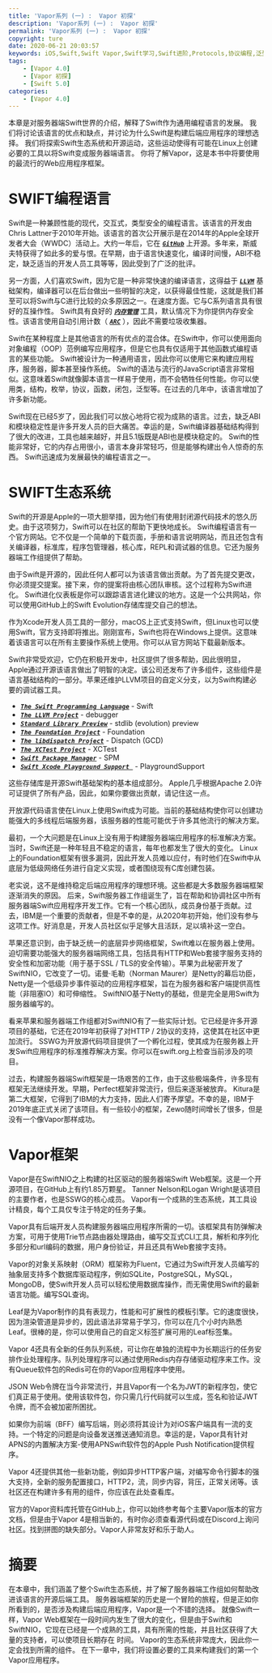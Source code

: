 ```yaml
---
title: 'Vapor系列 (一) :  Vapor 初探'
description: 'Vapor系列 (一) :  Vapor 初探'
permalink: 'Vapor系列 (一) :  Vapor 初探'
copyright: ture
date: 2020-06-21 20:03:57
keywords: iOS,Swift,Swift Vapor,Swift学习,Swift进阶,Protocols,协议编程,泛型,编程,多态,Collection Types,Arrays,Dictionaries,Sets,使用闭包集合迭代,Strings,构建自己的类型,Structures,结构体,Methods,Classes,Enumerations,Protocols,Generics,访问控制和代码组织,自定义运算符，下标和键路径,模式匹配,错误处理,Encoding 和 Decoding Types,内存管理,值类型和值语义,面向协议编程(OOP),高级协议和泛型,Vapor4.0
tags:
    - [Vapor 4.0]
    - [Vapor 初探]
    - [Swift 5.0]
categories:
    - [Vapor 4.0]
---
```


本章是对服务器端Swift世界的介绍，解释了Swift作为通用编程语言的发展。 我们将讨论该语言的优点和缺点，并讨论为什么Swift是构建后端应用程序的理想选择。 我们将探索Swift生态系统和开源运动，这些运动使得有可能在Linux上创建必要的工具以将Swift变成服务器端语言。 你将了解Vapor，这是本书中将要使用的最流行的Web应用程序框架。

# SWIFT编程语言

Swift是一种兼顾性能的现代，交互式，类型安全的编程语言。该语言的开发由Chris Lattner于2010年开始。该语言的首次公开展示是在2014年的Apple全球开发者大会（WWDC）活动上。大约一年后，它在 [***```GitHub```***](https://github.com/apple/swift/ "") 上开源。多年来，斯威夫特获得了如此多的爱与恨。在早期，由于语言快速变化，编译时间慢，ABI不稳定，缺乏适当的开发人员工具等等，因此受到了广泛的批评。

另一方面，人们喜欢Swift，因为它是一种非常快速的编译语言，这得益于 [***```LLVM```***](http://llvm.org/ "") 基础架构，编译器可以在后台做出一些明智的决定，以获得最佳性能，这就是我们甚至可以将Swift与C进行比较的众多原因之一。在速度方面。它与C系列语言具有很好的互操作性。 Swift具有良好的 [***```内存管理```***](https://docs.swift.org/swift-book/LanguageGuide/MemorySafety.html "") 工具，默认情况下为你提供内存安全性。该语言使用自动引用计数（ [***```ARC```***](https://docs.swift.org/swift-book/LanguageGuide/AutomaticReferenceCounting.html "") ），因此不需要垃圾收集器。

<!-- more -->

Swift在某种程度上是其他语言的所有优点的混合体。在Swift中，你可以使用面向对象编程（OOP）范例编写应用程序，但是它也具有仅适用于其他函数式编程语言的某些功能。 Swift被设计为一种通用语言，因此你可以使用它来构建应用程序，服务器，脚本甚至操作系统。 Swift的语法与流行的JavaScript语言非常相似。这意味着Swift就像脚本语言一样易于使用，而不会牺牲任何性能。你可以使用类，结构，枚举，协议，函数，闭包，泛型等。在过去的几年中，该语言增加了许多新功能。

Swift现在已经5岁了，因此我们可以放心地将它视为成熟的语言。过去，缺乏ABI和模块稳定性是许多开发人员的巨大痛苦。幸运的是，Swift编译器基础结构得到了很大的改进，工具也越来越好，并且5.1版既是ABI也是模块稳定的。 Swift的性能非常好，它的内存占用很小，语言本身非常轻巧，但是能够构建出令人惊奇的东西。 Swift迅速成为发展最快的编程语言之一。

# SWIFT生态系统

Swift的开源是Apple的一项大胆举措，因为他们有使用封闭源代码技术的悠久历史。由于这项努力，Swift可以在社区的帮助下更快地成长。 Swift编程语言有一个官方网站。它不仅是一个简单的下载页面，手册和语言说明网站，而且还包含有关编译器，标准库，程序包管理器，核心库，REPL和调试器的信息。它还为服务器端工作组提供了帮助。

由于Swift是开源的，因此任何人都可以为该语言做出贡献。为了首先提交更改，你必须提交提案。接下来，你的提案将由核心团队审核。这个过程称为Swift进化。 Swift进化仪表板是你可以跟踪语言进化建议的地方。这是一个公共网站，你可以使用GitHub上的Swift Evolution存储库提交自己的想法。

作为Xcode开发人员工具的一部分，macOS上正式支持Swift，但Linux也可以使用Swift，官方支持即将推出。刚刚宣布，Swift也将在Windows上提供。这意味着该语言可以在所有主要操作系统上使用。你可以从官方网站下载最新版本。

Swift非常受欢迎，它仍在积极开发中，社区提供了很多帮助，因此很明显，Apple通过开源该语言做出了明智的决定。该公司还发布了许多组件，这些组件是语言基础结构的一部分。苹果还维护LLVM项目的自定义分支，以为Swift构建必要的调试器工具。

- [***```The Swift Programming Language```***](https://github.com/apple/swift "") - Swift
- [***```The LLVM Project```***](https://github.com/apple/llvm-project "")  - debugger
- [***```Standard Library Preview```***](https://github.com/apple/swift-standard-library-preview/ "")  - stdlib (evolution) preview
- [***```The Foundation Project```***](https://github.com/apple/swift-corelibs-foundation "")  - Foundation
- [***```The libdispatch Project```***](https://github.com/apple/swift-corelibs-libdispatch "")  - Dispatch (GCD)
- [***```The XCTest Project```***](https://github.com/apple/swift-corelibs-xctest "")  - XCTest
- [***```Swift Package Manager```***](https://github.com/apple/swift-package-manager "")  - SPM
- [***```Swift Xcode Playground Support ```***](https://github.com/apple/swift-xcode-playground-support "") - PlaygroundSupport

这些存储库是开源Swift基础架构的基本组成部分。 Apple几乎根据Apache 2.0许可证提供了所有产品，因此，如果你要做出贡献，请记住这一点。

开放源代码语言使在Linux上使用Swift成为可能。当前的基础结构使你可以创建功能强大的多线程后端服务器，该服务器的性能可能优于许多其他流行的解决方案。

最初，一个大问题是在Linux上没有用于构建服务器端应用程序的标准解决方案。当时，Swift还是一种年轻且不稳定的语言，每年也都发生了很大的变化。 Linux上的Foundation框架有很多漏洞，因此开发人员难以应付，有时他们在Swift中从底层为低级网络任务进行自定义实现，或者围绕现有C库创建包装。

老实说，这不是维持稳定后端应用程序的理想环境。这些都是大多数服务器端框架逐渐消失的原因。
后来，Swift服务器工作组诞生了，旨在帮助和协调社区中所有服务器端Swift应用程序开发工作。它有一个核心团队，成员身份基于贡献。过去，IBM是一个重要的贡献者，但是不幸的是，从2020年初开始，他们没有参与这项工作。好消息是，开发人员社区似乎足够大且活跃，足以填补这一空白。

苹果还意识到，由于缺乏统一的底层异步网络框架，Swift难以在服务器上使用。迫切需要功能强大的服务器端网络工具，包括具有HTTP和Web套接字服务支持的安全性和加密功能（用于基于SSL / TLS的安全传输）。苹果为此秘密开发了SwiftNIO，它改变了一切。诺曼·毛勒（Norman Maurer）是Netty的幕后功臣，Netty是一个低级异步事件驱动的应用程序框架，旨在为服务器和客户端提供高性能（非阻塞IO）和可伸缩性。 SwiftNIO基于Netty的基础，但是完全是用Swift为服务器编写的。

看来苹果和服务器端工作组都对SwiftNIO有了一些实际计划。它已经是许多开源项目的基础，它还在2019年初获得了对HTTP / 2协议的支持，这使其在社区中更加流行。 SSWG为开放源代码项目提供了一个孵化过程，使其成为在服务器上开发Swift应用程序的标准推荐解决方案。你可以在swift.org上检查当前涉及的项目。

过去，构建服务器端Swift框架是一场艰苦的工作，由于这些极端条件，许多现有框架无法继续开发。早期，Perfect框架非常流行，但后来逐渐被放弃。 Kitura是第二大框架，它得到了IBM的大力支持，因此人们寄予厚望。不幸的是，IBM于2019年底正式关闭了该项目。有一些较小的框架，Zewo随时间增长了很多，但是没有一个像Vapor那样成功。

# Vapor框架

Vapor是在SwiftNIO之上构建的社区驱动的服务器端Swift Web框架。这是一个开源项目，在GitHub上有约1.85万颗星。 Tanner Nelson和Logan Wright是该项目的主要作者，也是SSWG的核心成员。 Vapor有一个成熟的生态系统，其工具设计精良，每个工具仅专注于特定的任务子集。

Vapor具有后端开发人员构建服务器端应用程序所需的一切。该框架具有防弹解决方案，可用于使用Trie节点路由器处理路由，编写交互式CLI工具，解析和序列化多部分和url编码的数据，用户身份验证，并且还具有Web套接字支持。

Vapor的对象关系映射（ORM）框架称为Fluent，它通过为Swift开发人员编写的抽象层支持多个数据库驱动程序，例如SQLite，PostgreSQL，MySQL，MongoDB，使Swift开发人员可以轻松使用数据库操作，而无需使用Swift的最新语言功能。编写SQL查询。

Leaf是为Vapor制作的具有表现力，性能和可扩展性的模板引擎。它的速度很快，因为渲染管道是异步的，因此语法非常易于学习，你可以在几个小时内熟悉Leaf。很棒的是，你可以使用自己的自定义标签扩展可用的Leaf标签集。

Vapor 4还具有全新的任务队列系统，可让你在单独的流程中为长期运行的任务安排作业处理程序。队列处理程序可以通过使用Redis内存存储驱动程序来工作。没有Queue软件包的Redis可在你的Vapor应用程序中使用。

JSON Web令牌在当今非常流行，并且Vapor有一个名为JWT的新程序包，使它们真正易于使用。使用该软件包，你只需几行代码就可以生成，签名和验证JWT令牌，而不会被加密所困扰。

如果你为前端（BFF）编写后端，则必须将其设计为对iOS客户端具有一流的支持。一个特定的问题是向设备发送推送通知消息。幸运的是，Vapor具有针对APNS的内置解决方案-使用APNSwift软件包的Apple Push Notification提供程序。

Vapor 4还提供其他一些新功能，例如异步HTTP客户端，对编写命令行脚本的强大支持，全新的服务配置接口，HTTP2，流，同步内容，背压，正常关闭等。该社区还在构建许多有用的组件，你应该在此处查看库。

官方的Vapor资料库托管在GitHub上，你可以始终参考每个主要Vapor版本的官方文档，但是由于Vapor 4是相当新的，有时你必须查看源代码或在Discord上询问社区。找到拼图的缺失部分。Vapor人非常友好和乐于助人。

# 摘要

在本章中，我们涵盖了整个Swift生态系统，并了解了服务器端工作组如何帮助改进该语言的开源后端工具。 服务器端框架的历史是一个冒险的旅程，但是正如你所看到的，是否涉及构建后端应用程序，Vapor是一个不错的选择。 就像Swift一样，Vapor Web框架在一段时间内发生了很大的变化，但是由于Swift和SwiftNIO，它现在已经是一个成熟的工具，具有所需的性能，并且社区获得了大量的支持者，可以使项目长期存在 时间。 Vapor的生态系统非常庞大，因此你一定会找到所需的组件。 在下一章中，我们将设置必要的工具来构建我们的第一个Vapor应用程序。


